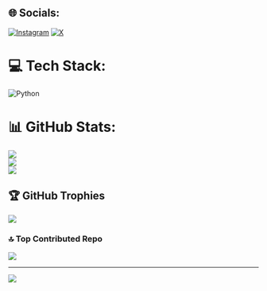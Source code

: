 
## 🌐 Socials:
[![Instagram](https://img.shields.io/badge/Instagram-%23E4405F.svg?logo=Instagram&logoColor=white)](https://instagram.com/@0xstacker) [![X](https://img.shields.io/badge/X-black.svg?logo=X&logoColor=white)](https://x.com/@_0xstacker) 

# 💻 Tech Stack:
![Python](https://img.shields.io/badge/python-3670A0?style=flat&logo=python&logoColor=ffdd54)
# 📊 GitHub Stats:
![](https://github-readme-stats.vercel.app/api?username=0xStacker&theme=github_dark_dimmed&hide_border=false&include_all_commits=true&count_private=true)<br/>
![](https://github-readme-streak-stats.herokuapp.com/?user=0xStacker&theme=github_dark_dimmed&hide_border=false)<br/>
![](https://github-readme-stats.vercel.app/api/top-langs/?username=0xStacker&theme=github_dark_dimmed&hide_border=false&include_all_commits=true&count_private=true&layout=compact)

## 🏆 GitHub Trophies
![](https://github-profile-trophy.vercel.app/?username=0xStacker&theme=radical&no-frame=false&no-bg=false&margin-w=4)

### 🔝 Top Contributed Repo
![](https://github-contributor-stats.vercel.app/api?username=0xStacker&limit=5&theme=gotham&combine_all_yearly_contributions=true)

---
[![](https://visitcount.itsvg.in/api?id=0xStacker&icon=0&color=0)](https://visitcount.itsvg.in)

<!-- Proudly created with GPRM ( https://gprm.itsvg.in ) -->
